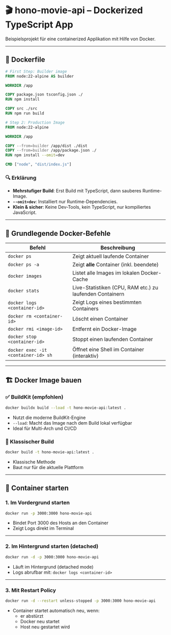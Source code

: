 # 🎬 hono-movie-api – Dockerized TypeScript App

Beispielsprojekt für eine containerized Applikation mit Hilfe von Docker.

---

## 🐳 Dockerfile

```Dockerfile
# First Step: Builder image
FROM node:22-alpine AS builder

WORKDIR /app

COPY package.json tsconfig.json ./
RUN npm install

COPY src ./src
RUN npm run build

# Step 2: Production Image
FROM node:22-alpine

WORKDIR /app

COPY --from=builder /app/dist ./dist
COPY --from=builder /app/package.json ./
RUN npm install --omit=dev

CMD ["node", "dist/index.js"]
```

### 🔍 Erklärung

- **Mehrstufiger Build**: Erst Build mit TypeScript, dann sauberes Runtime-Image.
- **`--omit=dev`**: Installiert nur Runtime-Dependencies.
- **Klein & sicher**: Keine Dev-Tools, kein TypeScript, nur kompiliertes JavaScript.

---

## 🧰 Grundlegende Docker-Befehle

| Befehl                                 | Beschreibung                                                  |
|----------------------------------------|---------------------------------------------------------------|
| `docker ps`                            | Zeigt aktuell laufende Container                              |
| `docker ps -a`                         | Zeigt **alle** Container (inkl. beendete)                     |
| `docker images`                        | Listet alle Images im lokalen Docker-Cache                    |
| `docker stats`                         | Live-Statistiken (CPU, RAM etc.) zu laufenden Containern      |
| `docker logs <container-id>`          | Zeigt Logs eines bestimmten Containers                        |
| `docker rm <container-id>`            | Löscht einen Container                                        |
| `docker rmi <image-id>`               | Entfernt ein Docker-Image                                     |
| `docker stop <container-id>`          | Stoppt einen laufenden Container                              |
| `docker exec -it <container-id> sh`   | Öffnet eine Shell im Container (interaktiv)                   |

---

## 🏗️ Docker Image bauen

### ✅ BuildKit (empfohlen)

```bash
docker buildx build --load -t hono-movie-api:latest .
```

- Nutzt die moderne BuildKit-Engine
- `--load`: Macht das Image nach dem Build lokal verfügbar
- Ideal für Multi-Arch und CI/CD

### 🧱 Klassischer Build

```bash
docker build -t hono-movie-api:latest .
```

- Klassische Methode
- Baut nur für die aktuelle Plattform

---

## 🚀 Container starten

### 1. **Im Vordergrund starten**

```bash
docker run -p 3000:3000 hono-movie-api
```

- Bindet Port 3000 des Hosts an den Container
- Zeigt Logs direkt im Terminal

---

### 2. **Im Hintergrund starten (detached)**

```bash
docker run -d -p 3000:3000 hono-movie-api
```

- Läuft im Hintergrund (detached mode)
- Logs abrufbar mit: `docker logs <container-id>`

---

### 3. **Mit Restart Policy**

```bash
docker run -d --restart unless-stopped -p 3000:3000 hono-movie-api
```

- Container startet automatisch neu, wenn:
  - er abstürzt
  - Docker neu startet
  - Host neu gestartet wird
